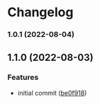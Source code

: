 # Changelog


### 1.0.1 (2022-08-04)

## 1.1.0 (2022-08-03)


### Features

* initial commit ([be0f918](https://github.com/muhlba91/kea-container/commit/be0f918e3ce9ad69e86d96130c3dab001b626f80))
